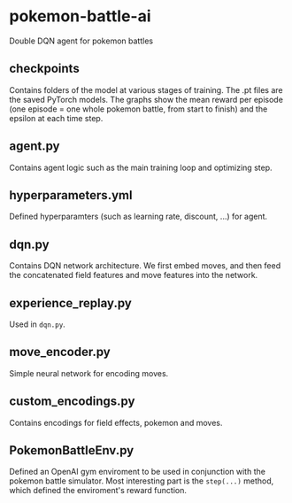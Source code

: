 # pokemon-battle-ai
Double DQN agent for pokemon battles

## checkpoints
Contains folders of the model at various stages of training. The .pt files
are the saved PyTorch models. The graphs show the mean reward per episode (one episode = one whole pokemon battle, from start to finish) and the epsilon at each time step.

## agent.py
Contains agent logic such as the main training loop and optimizing step. 

## hyperparameters.yml
Defined hyperparamters (such as learning rate, discount, ...) for agent.

## dqn.py
Contains DQN network architecture. We first embed moves, and then feed the concatenated field features and move features into the network.

## experience_replay.py
Used in `dqn.py`.

## move_encoder.py
Simple neural network for encoding moves.

## custom_encodings.py
Contains encodings for field effects, pokemon and moves.

## PokemonBattleEnv.py
Defined an OpenAI gym enviroment to be used in conjunction with the pokemon battle simulator. Most interesting part is the `step(...)` method, which defined the enviroment's reward function. 